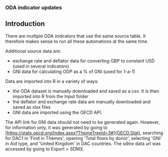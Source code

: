 ### ODA indicator updates

## Introduction
There are multiple ODA inidcators that use the same source table. It therefore makes sense to run all these automations at the same time.  
  
Additional source data are:  
- exchange rate and deflator data for converting GBP to constant USD (used in several indicators)  
- GNI data for calculating ODP as a % of GNI (used for 1-a-1)  
  
Data are imported into R in a variety of ways:  
- the ODA dataset is manually downloaded and saved as a csv. It is then imported into R from the Input folder
- the deflator and exchange rate data are manually downloaded and saved as xlsx files
- GNI data are imported using the OECD API. 
  
The API link for GNI data should not need to be generated again. 
However, for information only, it was generated by going to [https://stats.oecd.org/Index.aspx?ThemeTreeId=3#](OECD.Stat), searching for DAC1 in 'Find in Themes',
opening 'Total flows by donor', selecting 'GNI' in Aid type, and 'United Kingdom' in DAC countries. The sdmx data url was accessed by going to Export > SDMX.


